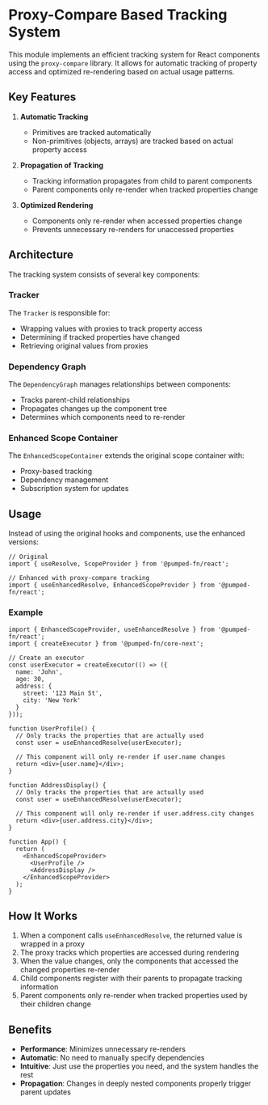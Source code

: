 # Proxy-Compare Based Tracking System

This module implements an efficient tracking system for React components using the `proxy-compare` library. It allows for automatic tracking of property access and optimized re-rendering based on actual usage patterns.

## Key Features

1. **Automatic Tracking**
   - Primitives are tracked automatically
   - Non-primitives (objects, arrays) are tracked based on actual property access

2. **Propagation of Tracking**
   - Tracking information propagates from child to parent components
   - Parent components only re-render when tracked properties change

3. **Optimized Rendering**
   - Components only re-render when accessed properties change
   - Prevents unnecessary re-renders for unaccessed properties

## Architecture

The tracking system consists of several key components:

### Tracker

The `Tracker` is responsible for:
- Wrapping values with proxies to track property access
- Determining if tracked properties have changed
- Retrieving original values from proxies

### Dependency Graph

The `DependencyGraph` manages relationships between components:
- Tracks parent-child relationships
- Propagates changes up the component tree
- Determines which components need to re-render

### Enhanced Scope Container

The `EnhancedScopeContainer` extends the original scope container with:
- Proxy-based tracking
- Dependency management
- Subscription system for updates

## Usage

Instead of using the original hooks and components, use the enhanced versions:

```tsx
// Original
import { useResolve, ScopeProvider } from '@pumped-fn/react';

// Enhanced with proxy-compare tracking
import { useEnhancedResolve, EnhancedScopeProvider } from '@pumped-fn/react';
```

### Example

```tsx
import { EnhancedScopeProvider, useEnhancedResolve } from '@pumped-fn/react';
import { createExecutor } from '@pumped-fn/core-next';

// Create an executor
const userExecutor = createExecutor(() => ({
  name: 'John',
  age: 30,
  address: {
    street: '123 Main St',
    city: 'New York'
  }
}));

function UserProfile() {
  // Only tracks the properties that are actually used
  const user = useEnhancedResolve(userExecutor);
  
  // This component will only re-render if user.name changes
  return <div>{user.name}</div>;
}

function AddressDisplay() {
  // Only tracks the properties that are actually used
  const user = useEnhancedResolve(userExecutor);
  
  // This component will only re-render if user.address.city changes
  return <div>{user.address.city}</div>;
}

function App() {
  return (
    <EnhancedScopeProvider>
      <UserProfile />
      <AddressDisplay />
    </EnhancedScopeProvider>
  );
}
```

## How It Works

1. When a component calls `useEnhancedResolve`, the returned value is wrapped in a proxy
2. The proxy tracks which properties are accessed during rendering
3. When the value changes, only the components that accessed the changed properties re-render
4. Child components register with their parents to propagate tracking information
5. Parent components only re-render when tracked properties used by their children change

## Benefits

- **Performance**: Minimizes unnecessary re-renders
- **Automatic**: No need to manually specify dependencies
- **Intuitive**: Just use the properties you need, and the system handles the rest
- **Propagation**: Changes in deeply nested components properly trigger parent updates

